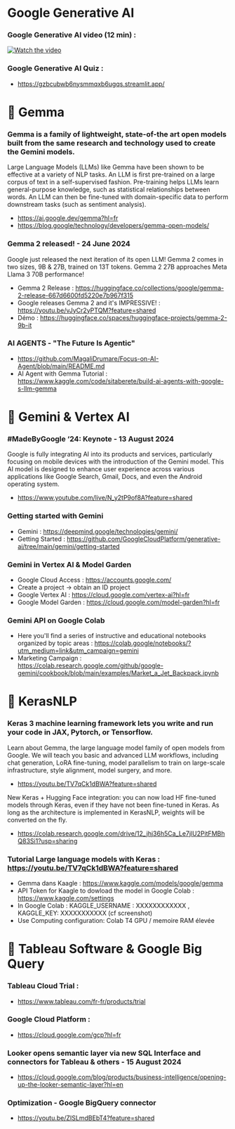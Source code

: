 # Google Generative AI 

### Google Generative AI video (12 min) : 
[![Watch the video](https://i9.ytimg.com/vi_webp/DOnCvg9bcUM/mqdefault.webp?v=66dea115&sqp=CPTA-rYG&rs=AOn4CLCBvlZdJCm7OyVm_DS3e3Dg3yylag)](https://youtu.be/DOnCvg9bcUM)

### Google Generative AI Quiz : 
- https://gzbcubwb6nysmmqxb6ugqs.streamlit.app/


# 🚀 Gemma 

### Gemma is a family of lightweight, state-of-the art open models built from the same research and technology used to create the Gemini models.
Large Language Models (LLMs) like Gemma have been shown to be effective at a variety of NLP tasks. An LLM is first pre-trained on a large corpus of text in a self-supervised fashion. Pre-training helps LLMs learn general-purpose knowledge, such as statistical relationships between words. An LLM can then be fine-tuned with domain-specific data to perform downstream tasks (such as sentiment analysis).
- https://ai.google.dev/gemma?hl=fr
- https://blog.google/technology/developers/gemma-open-models/

### Gemma 2 released! - 24 June 2024
Google just released the next iteration of its open LLM! Gemma 2 comes in two sizes, 9B & 27B, trained on 13T tokens. Gemma 2 27B approaches Meta Llama 3 70B performance!
- Gemma 2 Release : https://huggingface.co/collections/google/gemma-2-release-667d6600fd5220e7b967f315
- Google releases Gemma 2 and it's IMPRESSIVE! : https://youtu.be/vJyCr2yPTQM?feature=shared
- Démo : https://huggingface.co/spaces/huggingface-projects/gemma-2-9b-it

### AI AGENTS - "The Future Is Agentic"
- https://github.com/MagaliDrumare/Focus-on-AI-Agent/blob/main/README.md
- AI Agent with Gemma Tutorial : https://www.kaggle.com/code/sitaberete/build-ai-agents-with-google-s-llm-gemma


# 🚀  Gemini & Vertex AI 

### #MadeByGoogle ‘24: Keynote - 13 August 2024
Google is fully integrating AI into its products and services, particularly focusing on mobile devices with the introduction of the Gemini model. This AI model is designed to enhance user experience across various applications like Google Search, Gmail, Docs, and even the Android operating system.
- https://www.youtube.com/live/N_y2tP9of8A?feature=shared

### Getting started with Gemini 
- Gemini :  https://deepmind.google/technologies/gemini/
- Getting Started : https://github.com/GoogleCloudPlatform/generative-ai/tree/main/gemini/getting-started

### Gemini in Vertex AI & Model Garden 
- Google Cloud Access  : https://accounts.google.com/
- Create a project -> obtain an ID project
- Google Vertex AI : https://cloud.google.com/vertex-ai?hl=fr
- Google Model Garden : https://cloud.google.com/model-garden?hl=fr

### Gemini API on Google Colab 
- Here you'll find a series of instructive and educational notebooks organized by topic areas :  https://colab.google/notebooks/?utm_medium=link&utm_campaign=gemini
- Marketing Campaign : https://colab.research.google.com/github/google-gemini/cookbook/blob/main/examples/Market_a_Jet_Backpack.ipynb

# 🚀  KerasNLP 
### Keras 3 machine learning framework lets you write and run your code in JAX, Pytorch, or Tensorflow. 
Learn about Gemma, the large language model family of open models from Google. We will teach you basic and advanced LLM workflows, including chat generation, LoRA fine-tuning, model parallelism to train on large-scale infrastructure, style alignment, model surgery, and more.
- https://youtu.be/TV7qCk1dBWA?feature=shared

New Keras + Hugging Face integration: you can now load HF fine-tuned models through Keras, even if they have not been fine-tuned in Keras. As long as the architecture is implemented in KerasNLP, weights will be converted on the fly.
- https://colab.research.google.com/drive/12_jhj36h5Ca_Le7jlU2PitFMBhQ83Si1?usp=sharing

### Tutorial Large language models with Keras : https://youtu.be/TV7qCk1dBWA?feature=shared
- Gemma dans Kaagle : https://www.kaggle.com/models/google/gemma
- API Token for Kaagle to dowload the model in Google Colab : https://www.kaggle.com/settings
- In Google Colab : KAGGLE_USERNAME : XXXXXXXXXXXX , KAGGLE_KEY: XXXXXXXXXXX (cf screenshot)
- Use Computing configuration: Colab T4 GPU / memoire RAM élevée


 # 🚀  Tableau Software & Google Big Query
### Tableau Cloud Trial :
- https://www.tableau.com/fr-fr/products/trial
### Google Cloud Platform :
- https://cloud.google.com/gcp?hl=fr
### Looker opens semantic layer via new SQL Interface and connectors for Tableau & others - 15 August 2024
- https://cloud.google.com/blog/products/business-intelligence/opening-up-the-looker-semantic-layer?hl=en
### Optimization - Google BigQuery connector
- https://youtu.be/ZISLmdBEbT4?feature=shared


  

  
